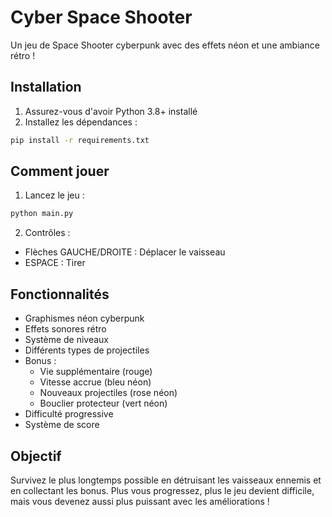 # Cyber Space Shooter

Un jeu de Space Shooter cyberpunk avec des effets néon et une ambiance rétro !

## Installation

1. Assurez-vous d'avoir Python 3.8+ installé
2. Installez les dépendances :
```bash
pip install -r requirements.txt
```

## Comment jouer

1. Lancez le jeu :
```bash
python main.py
```

2. Contrôles :
- Flèches GAUCHE/DROITE : Déplacer le vaisseau
- ESPACE : Tirer

## Fonctionnalités

- Graphismes néon cyberpunk
- Effets sonores rétro
- Système de niveaux
- Différents types de projectiles
- Bonus :
  - Vie supplémentaire (rouge)
  - Vitesse accrue (bleu néon)
  - Nouveaux projectiles (rose néon)
  - Bouclier protecteur (vert néon)
- Difficulté progressive
- Système de score

## Objectif

Survivez le plus longtemps possible en détruisant les vaisseaux ennemis et en collectant les bonus. Plus vous progressez, plus le jeu devient difficile, mais vous devenez aussi plus puissant avec les améliorations !
